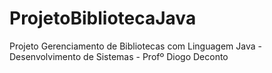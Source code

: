 # ProjetoBibliotecaJava
Projeto Gerenciamento de Bibliotecas com Linguagem Java - Desenvolvimento de Sistemas - Profº Diogo Deconto
